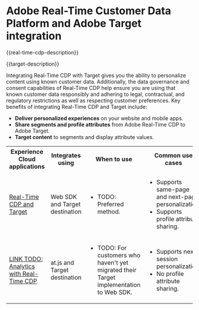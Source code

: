 ---
---

# Adobe Real-Time Customer Data Platform and Adobe Target integration

{{real-time-cdp-description}}

{{target-description}}

Integrating Real-Time CDP with Target gives you the ability to personalize content using known customer data. Additionally, the data governance and consent capabilities of Real-Time CDP help ensure you are using that known customer data responsibly and adhering to legal, contractual, and regulatory restrictions as well as respecting customer preferences. Key benefits of integrating Real-Time CDP and Target include:

+ **Deliver personalized experiences** on your website and mobile apps.
+ **Share segments and profile attributes** from Adobe Real-Time CDP to Adobe Target.
+ **Target content** to segments and display attribute values.

<table>
    <tr>
        <tr>
            <th>Experience Cloud applications</th>
            <th>Integrates using</th>
            <th>When to use</th>
            <th>Common use cases</th>
        </tr>
    </tr>
    <tr>
        <td><a href="../../integrations/tutorials/real-time-cdp-target/web-sdk-and-target-destination.md" target="_blank" rel="noreferrer">Real-Time CDP and Target</a></td>
        <td>Web SDK and Target destination</td>
        <td>
            <ul>
                <li>TODO: Preferred method.</li>
            </ul>
        </td>
        <td>
            <ul>
                <li>Supports same-page and next-page personalization.</li>
                <li>Supports profile attribute sharing.</li>
            </ul>
        </td>
    </tr>
    <tr>
        <td><a href="https://adobe.com" target="_blank" rel="noreferrer">LINK TODO: Analytics with Real-Time CDP</a></td>
        <td>at.js and Target destination</td>
        <td>
            <ul>
                <li>TODO: For customers who haven't yet migrated their Target implementation to Web SDK.</li>
            </ul>
        </td>
        <td>
            <ul>
                <li>Supports next-session personalization.</li>
                <li>No profile attribute sharing.</li>
            </ul>
        </td>
    </tr>            
</table>
